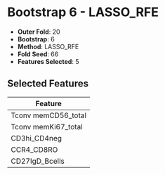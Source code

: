 # Bootstrap 6 - LASSO_RFE

- **Outer Fold**: 20
- **Bootstrap**: 6
- **Method**: LASSO_RFE
- **Fold Seed**: 66
- **Features Selected**: 5

## Selected Features

| Feature |
|---------|
| Tconv memCD56_total |
| Tconv memKi67_total |
| CD3hi_CD4neg |
| CCR4_CD8RO |
| CD27IgD_Bcells |
